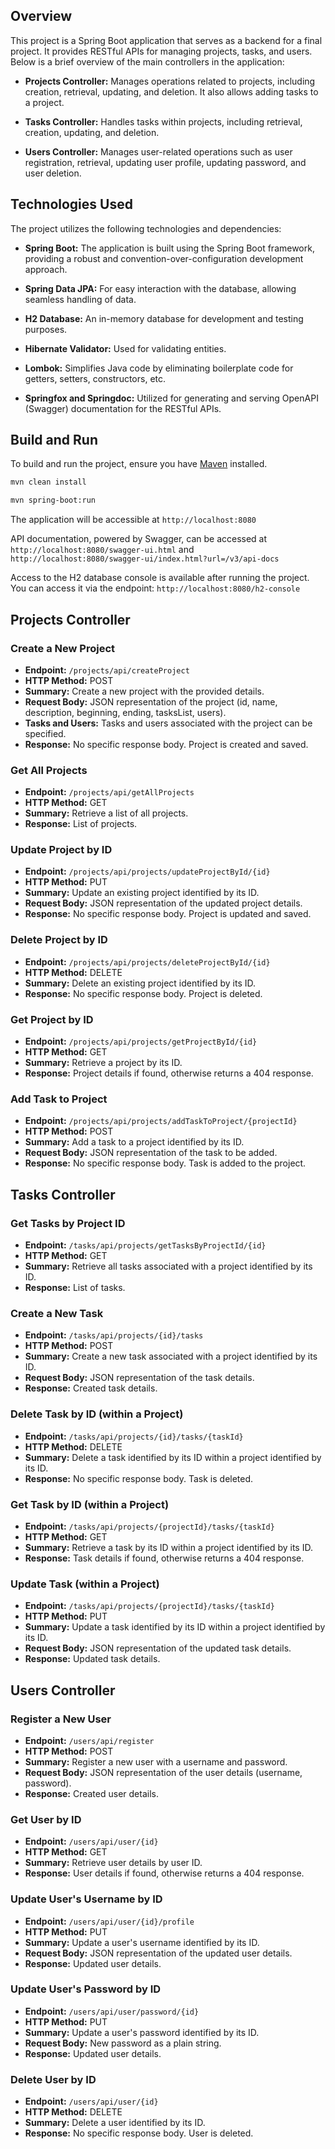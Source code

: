 ## Overview

This project is a Spring Boot application that serves as a backend for a final project. It provides RESTful APIs for managing projects, tasks, and users. Below is a brief overview of the main controllers in the application:

- **Projects Controller:** Manages operations related to projects, including creation, retrieval, updating, and deletion. It also allows adding tasks to a project.

- **Tasks Controller:** Handles tasks within projects, including retrieval, creation, updating, and deletion.

- **Users Controller:** Manages user-related operations such as user registration, retrieval, updating user profile, updating password, and user deletion.

## Technologies Used

The project utilizes the following technologies and dependencies:

- **Spring Boot:** The application is built using the Spring Boot framework, providing a robust and convention-over-configuration development approach.

- **Spring Data JPA:** For easy interaction with the database, allowing seamless handling of data.

- **H2 Database:** An in-memory database for development and testing purposes.

- **Hibernate Validator:** Used for validating entities.

- **Lombok:** Simplifies Java code by eliminating boilerplate code for getters, setters, constructors, etc.

- **Springfox and Springdoc:** Utilized for generating and serving OpenAPI (Swagger) documentation for the RESTful APIs.

## Build and Run

To build and run the project, ensure you have [Maven](https://maven.apache.org/) installed.

```bash
mvn clean install
```

```bash
mvn spring-boot:run
```

The application will be accessible at `http://localhost:8080`

API documentation, powered by Swagger, can be accessed at `http://localhost:8080/swagger-ui.html` and `http://localhost:8080/swagger-ui/index.html?url=/v3/api-docs`

Access to the H2 database console is available after running the project. You can access it via the endpoint: `http://localhost:8080/h2-console`

## Projects Controller

### Create a New Project
- **Endpoint:** `/projects/api/createProject`
- **HTTP Method:** POST
- **Summary:** Create a new project with the provided details.
- **Request Body:** JSON representation of the project (id, name, description, beginning, ending, tasksList, users).
- **Tasks and Users:** Tasks and users associated with the project can be specified.
- **Response:** No specific response body. Project is created and saved.

### Get All Projects
- **Endpoint:** `/projects/api/getAllProjects`
- **HTTP Method:** GET
- **Summary:** Retrieve a list of all projects.
- **Response:** List of projects.

### Update Project by ID
- **Endpoint:** `/projects/api/projects/updateProjectById/{id}`
- **HTTP Method:** PUT
- **Summary:** Update an existing project identified by its ID.
- **Request Body:** JSON representation of the updated project details.
- **Response:** No specific response body. Project is updated and saved.

### Delete Project by ID
- **Endpoint:** `/projects/api/projects/deleteProjectById/{id}`
- **HTTP Method:** DELETE
- **Summary:** Delete an existing project identified by its ID.
- **Response:** No specific response body. Project is deleted.

### Get Project by ID
- **Endpoint:** `/projects/api/projects/getProjectById/{id}`
- **HTTP Method:** GET
- **Summary:** Retrieve a project by its ID.
- **Response:** Project details if found, otherwise returns a 404 response.

### Add Task to Project
- **Endpoint:** `/projects/api/projects/addTaskToProject/{projectId}`
- **HTTP Method:** POST
- **Summary:** Add a task to a project identified by its ID.
- **Request Body:** JSON representation of the task to be added.
- **Response:** No specific response body. Task is added to the project.

## Tasks Controller

### Get Tasks by Project ID
- **Endpoint:** `/tasks/api/projects/getTasksByProjectId/{id}`
- **HTTP Method:** GET
- **Summary:** Retrieve all tasks associated with a project identified by its ID.
- **Response:** List of tasks.

### Create a New Task
- **Endpoint:** `/tasks/api/projects/{id}/tasks`
- **HTTP Method:** POST
- **Summary:** Create a new task associated with a project identified by its ID.
- **Request Body:** JSON representation of the task details.
- **Response:** Created task details.

### Delete Task by ID (within a Project)
- **Endpoint:** `/tasks/api/projects/{id}/tasks/{taskId}`
- **HTTP Method:** DELETE
- **Summary:** Delete a task identified by its ID within a project identified by its ID.
- **Response:** No specific response body. Task is deleted.

### Get Task by ID (within a Project)
- **Endpoint:** `/tasks/api/projects/{projectId}/tasks/{taskId}`
- **HTTP Method:** GET
- **Summary:** Retrieve a task by its ID within a project identified by its ID.
- **Response:** Task details if found, otherwise returns a 404 response.

### Update Task (within a Project)
- **Endpoint:** `/tasks/api/projects/{projectId}/tasks/{taskId}`
- **HTTP Method:** PUT
- **Summary:** Update a task identified by its ID within a project identified by its ID.
- **Request Body:** JSON representation of the updated task details.
- **Response:** Updated task details.

## Users Controller

### Register a New User
- **Endpoint:** `/users/api/register`
- **HTTP Method:** POST
- **Summary:** Register a new user with a username and password.
- **Request Body:** JSON representation of the user details (username, password).
- **Response:** Created user details.

### Get User by ID
- **Endpoint:** `/users/api/user/{id}`
- **HTTP Method:** GET
- **Summary:** Retrieve user details by user ID.
- **Response:** User details if found, otherwise returns a 404 response.

### Update User's Username by ID
- **Endpoint:** `/users/api/user/{id}/profile`
- **HTTP Method:** PUT
- **Summary:** Update a user's username identified by its ID.
- **Request Body:** JSON representation of the updated user details.
- **Response:** Updated user details.

### Update User's Password by ID
- **Endpoint:** `/users/api/user/password/{id}`
- **HTTP Method:** PUT
- **Summary:** Update a user's password identified by its ID.
- **Request Body:** New password as a plain string.
- **Response:** Updated user details.

### Delete User by ID
- **Endpoint:** `/users/api/user/{id}`
- **HTTP Method:** DELETE
- **Summary:** Delete a user identified by its ID.
- **Response:** No specific response body. User is deleted.
